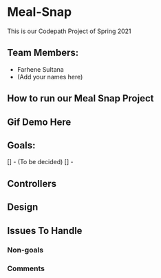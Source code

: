 # Meal-Snap
This is our Codepath Project of Spring 2021

## Team Members:
- Farhene Sultana
- (Add your names here)

## How to run our Meal Snap Project

## Gif Demo Here


## Goals:
[] - (To be decided)
[] - 

## Controllers

## Design

## Issues To Handle

### Non-goals

### Comments

